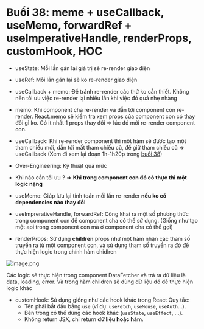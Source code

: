 # Buổi 38: meme + useCallback, useMemo, forwardRef + useImperativeHandle, renderProps, customHook, HOC

-   useState: Mỗi lần gán lại giá trị sẽ re-render giao diện
-   useRef: Mỗi lần gán lại sẽ ko re-render giao diện

-   useCallback + memo: Để tránh re-render các thứ ko cần thiết. Không nên tối ưu việc re-render lại nhiều lần khi việc đó quá nhẹ nhàng

-   memo: Khi component cha re-render và dẫn tới component con re-render. React.memo sẽ kiểm tra xem props của component con có thay đổi gì ko. Có it nhất 1 props thay đổi ⇒ lúc đó mới re-render component con.
-   useCallback: Khi re-render component thì một hàm sẽ được tạo một tham chiếu mới, dẫn tới mất tham chiếu cũ, để giữ tham chiếu cũ ⇒ useCallback
    (Xem đi xem lại đoạn 1h-1h20p trong [buổi 38](http://youtube.com/watch?time_continue=4734&v=CNTpO-xmxv4&embeds_referring_euri=https%3A%2F%2Fzoom.fullstack.edu.vn%2F&embeds_referring_origin=https%3A%2F%2Fzoom.fullstack.edu.vn&source_ve_path=Mjg2NjMsMTM5MTE3LDI4NjYzLDEzOTExNywxMzkxMTcsMTM5MTE3LDI4NjY2))
-   Over-Engineering: Kỹ thuật quá mức

-   Khi nào cần tối ưu ? ⇒ **Khi trong component con đó có thực thi một logic nặng**
-   useMemo: Giúp lưu lại tính toán mỗi lần re-render **nếu ko có dependencies nào thay đổi**
-   useImprerativeHandle, forwardRef: Công khai ra một số phương thức trong component con để component cha có thể sử dụng. (Giống như tạo một api trong component con mà ở component cha có thể gọi)

-   renderProps: Sử dụng **children** props như một hàm nhận các tham số truyền ra từ một component con, và sử dụng tham số truyền ra đó để thực hiện logic trong chính hàm chidlren

![image.png](<img width="705" height="371" alt="image" src="https://github.com/user-attachments/assets/b97bbf3b-de52-4dd8-939a-e71692ee658a" />)

Các logic sẽ thực hiện trong component DataFetcher và trả ra dữ liệu là data, loading, error. Và trong hàm children sẽ dùng dữ liệu đó để thực hiện logic khác

-   customHook: Sử dụng giống như các hook khác trong React
    Quy tắc:
    -   Tên phải bắt đầu bằng `use` (ví dụ: `useFetch`, `useMouse`, `useAuth`...).
    -   Bên trong có thể dùng các hook khác (`useState`, `useEffect`, …).
    -   Không return JSX, chỉ return **dữ liệu hoặc hàm**.
